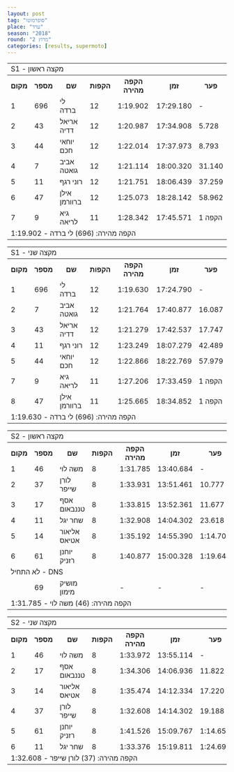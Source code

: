 ```yaml
---
layout: post
tag: "סופרמוטו"
place: "ערד"
season: "2018"
round: "מרוץ 2"
categories: [results, supermoto]
---
```

<table class="line_color">
    <tr>
        <td colspan="99" class="title_font">S1 - מקצה ראשון</td>
    </tr>
    <tr class="rnkh_bkcolor">
        <th class="rnkh_font">מקום</th>
        <th class="rnkh_font">מספר</th>
        <th class="rnkh_font">שם</th>
        <th class="rnkh_font">הקפות</th>
        <th class="rnkh_font">הקפה מהירה</th>
        <th class="rnkh_font">זמן</th>
        <th class="rnkh_font">פער</th>
    </tr>
    <tr class="rnk_bkcolor">
        <td class="rnk_font">1</td>
        <td class="rnk_font">696</td>
        <td class="rnk_font">לי ברדה</td>
        <td class="rnk_font">12</td>
        <td class="rnk_font">1:19.902</td>
        <td class="rnk_font">17:29.180</td>
        <td class="rnk_font">-</td>
    </tr>
    <tr class="rnk_bkcolor">
        <td class="rnk_font">2</td>
        <td class="rnk_font">43</td>
        <td class="rnk_font">אריאל דדיה</td>
        <td class="rnk_font">12</td>
        <td class="rnk_font">1:20.987</td>
        <td class="rnk_font">17:34.908</td>
        <td class="rnk_font">5.728</td>
    </tr>
    <tr class="rnk_bkcolor">
        <td class="rnk_font">3</td>
        <td class="rnk_font">44</td>
        <td class="rnk_font">יוחאי חכם</td>
        <td class="rnk_font">12</td>
        <td class="rnk_font">1:22.014</td>
        <td class="rnk_font">17:37.973</td>
        <td class="rnk_font">8.793</td>
    </tr>
    <tr class="rnk_bkcolor">
        <td class="rnk_font">4</td>
        <td class="rnk_font">7</td>
        <td class="rnk_font">אביב גואטה</td>
        <td class="rnk_font">12</td>
        <td class="rnk_font">1:21.114</td>
        <td class="rnk_font">18:00.320</td>
        <td class="rnk_font">31.140</td>
    </tr>
    <tr class="rnk_bkcolor">
        <td class="rnk_font">5</td>
        <td class="rnk_font">11</td>
        <td class="rnk_font">רוני רגף</td>
        <td class="rnk_font">12</td>
        <td class="rnk_font">1:21.751</td>
        <td class="rnk_font">18:06.439</td>
        <td class="rnk_font">37.259</td>
    </tr>
    <tr class="rnk_bkcolor">
        <td class="rnk_font">6</td>
        <td class="rnk_font">47</td>
        <td class="rnk_font">אילן ברוורמן</td>
        <td class="rnk_font">12</td>
        <td class="rnk_font">1:25.073</td>
        <td class="rnk_font">18:28.142</td>
        <td class="rnk_font">58.962</td>
    </tr>
    <tr class="rnk_bkcolor">
        <td class="rnk_font">7</td>
        <td class="rnk_font">9</td>
        <td class="rnk_font">גיא לריאה</td>
        <td class="rnk_font">11</td>
        <td class="rnk_font">1:28.342</td>
        <td class="rnk_font">17:45.571</td>
        <td class="rnk_font">1 הקפה</td>
    </tr>
    <tr>
        <td colspan="99" class="comment_font">הקפה מהירה: (696) לי ברדה - 1:19.902</td>
    </tr>
</table>
<table class="line_color">
    <tr>
        <td colspan="99" class="title_font">S1 - מקצה שני</td>
    </tr>
    <tr class="rnkh_bkcolor">
        <th class="rnkh_font">מקום</th>
        <th class="rnkh_font">מספר</th>
        <th class="rnkh_font">שם</th>
        <th class="rnkh_font">הקפות</th>
        <th class="rnkh_font">הקפה מהירה</th>
        <th class="rnkh_font">זמן</th>
        <th class="rnkh_font">פער</th>
    </tr>
    <tr class="rnk_bkcolor">
        <td class="rnk_font">1</td>
        <td class="rnk_font">696</td>
        <td class="rnk_font">לי ברדה</td>
        <td class="rnk_font">12</td>
        <td class="rnk_font">1:19.630</td>
        <td class="rnk_font">17:24.790</td>
        <td class="rnk_font">-</td>
    </tr>
    <tr class="rnk_bkcolor">
        <td class="rnk_font">2</td>
        <td class="rnk_font">7</td>
        <td class="rnk_font">אביב גואטה</td>
        <td class="rnk_font">12</td>
        <td class="rnk_font">1:21.764</td>
        <td class="rnk_font">17:40.877</td>
        <td class="rnk_font">16.087</td>
    </tr>
    <tr class="rnk_bkcolor">
        <td class="rnk_font">3</td>
        <td class="rnk_font">43</td>
        <td class="rnk_font">אריאל דדיה</td>
        <td class="rnk_font">12</td>
        <td class="rnk_font">1:21.279</td>
        <td class="rnk_font">17:42.537</td>
        <td class="rnk_font">17.747</td>
    </tr>
    <tr class="rnk_bkcolor">
        <td class="rnk_font">4</td>
        <td class="rnk_font">11</td>
        <td class="rnk_font">רוני רגף</td>
        <td class="rnk_font">12</td>
        <td class="rnk_font">1:23.249</td>
        <td class="rnk_font">18:07.279</td>
        <td class="rnk_font">42.489</td>
    </tr>
    <tr class="rnk_bkcolor">
        <td class="rnk_font">5</td>
        <td class="rnk_font">44</td>
        <td class="rnk_font">יוחאי חכם</td>
        <td class="rnk_font">12</td>
        <td class="rnk_font">1:22.866</td>
        <td class="rnk_font">18:22.769</td>
        <td class="rnk_font">57.979</td>
    </tr>
    <tr class="rnk_bkcolor">
        <td class="rnk_font">7</td>
        <td class="rnk_font">9</td>
        <td class="rnk_font">גיא לריאה</td>
        <td class="rnk_font">11</td>
        <td class="rnk_font">1:27.206</td>
        <td class="rnk_font">17:33.459</td>
        <td class="rnk_font">1 הקפה</td>
    </tr>
    <tr class="rnk_bkcolor">
        <td class="rnk_font">8</td>
        <td class="rnk_font">47</td>
        <td class="rnk_font">אילן ברוורמן</td>
        <td class="rnk_font">11</td>
        <td class="rnk_font">1:25.665</td>
        <td class="rnk_font">18:34.852</td>
        <td class="rnk_font">1 הקפה</td>
    </tr>
    <tr>
        <td colspan="99" class="comment_font">הקפה מהירה: (696) לי ברדה - 1:19.630</td>
    </tr>
</table>
<table class="line_color">
    <tr>
        <td colspan="99" class="title_font">S2 - מקצה ראשון</td>
    </tr>
    <tr class="rnkh_bkcolor">
        <th class="rnkh_font">מקום</th>
        <th class="rnkh_font">מספר</th>
        <th class="rnkh_font">שם</th>
        <th class="rnkh_font">הקפות</th>
        <th class="rnkh_font">הקפה מהירה</th>
        <th class="rnkh_font">זמן</th>
        <th class="rnkh_font">פער</th>
    </tr>
    <tr class="rnk_bkcolor">
        <td class="rnk_font">1</td>
        <td class="rnk_font">46</td>
        <td class="rnk_font">משה לוי</td>
        <td class="rnk_font">8</td>
        <td class="rnk_font">1:31.785</td>
        <td class="rnk_font">13:40.684</td>
        <td class="rnk_font">-</td>
    </tr>
    <tr class="rnk_bkcolor">
        <td class="rnk_font">2</td>
        <td class="rnk_font">37</td>
        <td class="rnk_font">לורן שייפר</td>
        <td class="rnk_font">8</td>
        <td class="rnk_font">1:33.931</td>
        <td class="rnk_font">13:51.461</td>
        <td class="rnk_font">10.777</td>
    </tr>
    <tr class="rnk_bkcolor">
        <td class="rnk_font">3</td>
        <td class="rnk_font">17</td>
        <td class="rnk_font">אסף טננבאום</td>
        <td class="rnk_font">8</td>
        <td class="rnk_font">1:33.815</td>
        <td class="rnk_font">13:52.361</td>
        <td class="rnk_font">11.677</td>
    </tr>
    <tr class="rnk_bkcolor">
        <td class="rnk_font">4</td>
        <td class="rnk_font">11</td>
        <td class="rnk_font">שחר יגל</td>
        <td class="rnk_font">8</td>
        <td class="rnk_font">1:32.908</td>
        <td class="rnk_font">14:04.302</td>
        <td class="rnk_font">23.618</td>
    </tr>
    <tr class="rnk_bkcolor">
        <td class="rnk_font">5</td>
        <td class="rnk_font">14</td>
        <td class="rnk_font">אליאור אטיאס</td>
        <td class="rnk_font">8</td>
        <td class="rnk_font">1:35.192</td>
        <td class="rnk_font">14:55.390</td>
        <td class="rnk_font">1:14.706</td>
    </tr>
    <tr class="rnk_bkcolor">
        <td class="rnk_font">6</td>
        <td class="rnk_font">61</td>
        <td class="rnk_font">יוחנן רזניק</td>
        <td class="rnk_font">8</td>
        <td class="rnk_font">1:40.877</td>
        <td class="rnk_font">15:00.328</td>
        <td class="rnk_font">1:19.644</td>
    </tr>
    <tr>
        <td colspan="99" class="subtitle_font">לא התחיל - DNS</td>
    </tr>
    <tr class="rnk_bkcolor">
        <td class="rnk_font"></td>
        <td class="rnk_font">69</td>
        <td class="rnk_font">מושיק מימון</td>
        <td class="rnk_font"></td>
        <td class="rnk_font">-</td>
        <td class="rnk_font">-</td>
        <td class="rnk_font">-</td>
    </tr>
    <tr>
        <td colspan="99" class="comment_font">הקפה מהירה: (46) משה לוי - 1:31.785</td>
    </tr>
</table>
<table class="line_color">
    <tr>
        <td colspan="99" class="title_font">S2 - מקצה שני</td>
    </tr>
    <tr class="rnkh_bkcolor">
        <th class="rnkh_font">מקום</th>
        <th class="rnkh_font">מספר</th>
        <th class="rnkh_font">שם</th>
        <th class="rnkh_font">הקפות</th>
        <th class="rnkh_font">הקפה מהירה</th>
        <th class="rnkh_font">זמן</th>
        <th class="rnkh_font">פער</th>
    </tr>
    <tr class="rnk_bkcolor">
        <td class="rnk_font">1</td>
        <td class="rnk_font">46</td>
        <td class="rnk_font">משה לוי</td>
        <td class="rnk_font">8</td>
        <td class="rnk_font">1:33.972</td>
        <td class="rnk_font">13:55.114</td>
        <td class="rnk_font">-</td>
    </tr>
    <tr class="rnk_bkcolor">
        <td class="rnk_font">2</td>
        <td class="rnk_font">17</td>
        <td class="rnk_font">אסף טננבאום</td>
        <td class="rnk_font">8</td>
        <td class="rnk_font">1:34.306</td>
        <td class="rnk_font">14:06.936</td>
        <td class="rnk_font">11.822</td>
    </tr>
    <tr class="rnk_bkcolor">
        <td class="rnk_font">3</td>
        <td class="rnk_font">14</td>
        <td class="rnk_font">אליאור אטיאס</td>
        <td class="rnk_font">8</td>
        <td class="rnk_font">1:35.474</td>
        <td class="rnk_font">14:12.334</td>
        <td class="rnk_font">17.220</td>
    </tr>
    <tr class="rnk_bkcolor">
        <td class="rnk_font">4</td>
        <td class="rnk_font">37</td>
        <td class="rnk_font">לורן שייפר</td>
        <td class="rnk_font">8</td>
        <td class="rnk_font">1:32.608</td>
        <td class="rnk_font">14:14.302</td>
        <td class="rnk_font">19.188</td>
    </tr>
    <tr class="rnk_bkcolor">
        <td class="rnk_font">5</td>
        <td class="rnk_font">61</td>
        <td class="rnk_font">יוחנן רזניק</td>
        <td class="rnk_font">8</td>
        <td class="rnk_font">1:41.526</td>
        <td class="rnk_font">15:09.767</td>
        <td class="rnk_font">1:14.653</td>
    </tr>
    <tr class="rnk_bkcolor">
        <td class="rnk_font">6</td>
        <td class="rnk_font">11</td>
        <td class="rnk_font">שחר יגל</td>
        <td class="rnk_font">8</td>
        <td class="rnk_font">1:33.376</td>
        <td class="rnk_font">15:19.811</td>
        <td class="rnk_font">1:24.697</td>
    </tr>
    <tr>
        <td colspan="99" class="comment_font">הקפה מהירה: (37) לורן שייפר - 1:32.608</td>
    </tr>
</table>
